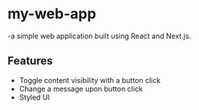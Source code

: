 # my-web-app
-a simple web application built using React and Next.js.


## Features
- Toggle content visibility with a button click
- Change a message upon button click
- Styled UI

